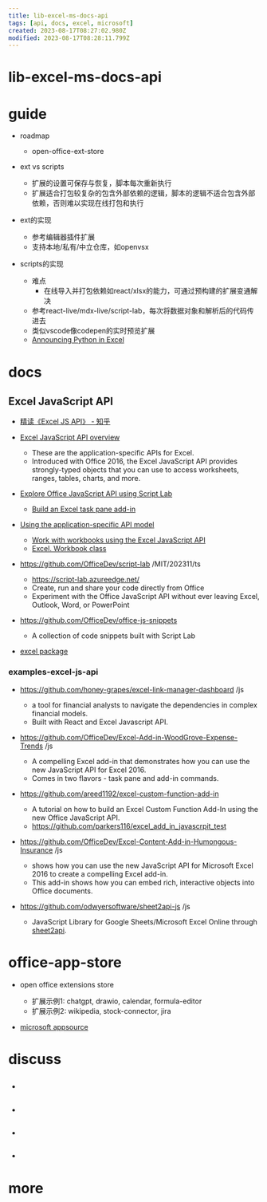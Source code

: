 ```yaml
---
title: lib-excel-ms-docs-api
tags: [api, docs, excel, microsoft]
created: 2023-08-17T08:27:02.980Z
modified: 2023-08-17T08:28:11.799Z
---
```


# lib-excel-ms-docs-api

# guide

- roadmap
  - open-office-ext-store

- ext vs scripts
  - 扩展的设置可保存与恢复，脚本每次重新执行
  - 扩展适合打包较复杂的包含外部依赖的逻辑，脚本的逻辑不适合包含外部依赖，否则难以实现在线打包和执行

- ext的实现
  - 参考编辑器插件扩展
  - 支持本地/私有/中立仓库，如openvsx

- scripts的实现
  - 难点
    - 在线导入并打包依赖如react/xlsx的能力，可通过预构建的扩展变通解决
  - 参考react-live/mdx-live/script-lab，每次将数据对象和解析后的代码传进去
  - 类似vscode像codepen的实时预览扩展
  - [Announcing Python in Excel](https://techcommunity.microsoft.com/t5/excel-blog/announcing-python-in-excel-combining-the-power-of-python-and-the/ba-p/3893439)
# docs

## Excel JavaScript API

- [精读《Excel JS API》 - 知乎](https://zhuanlan.zhihu.com/p/455298252)

- [Excel JavaScript API overview](https://learn.microsoft.com/en-us/office/dev/add-ins/reference/overview/excel-add-ins-reference-overview)
  - These are the application-specific APIs for Excel. 
  - Introduced with Office 2016, the Excel JavaScript API provides strongly-typed objects that you can use to access worksheets, ranges, tables, charts, and more.

- [Explore Office JavaScript API using Script Lab](https://learn.microsoft.com/en-us/office/dev/add-ins/overview/explore-with-script-lab)
  - [Build an Excel task pane add-in](https://learn.microsoft.com/en-us/office/dev/add-ins/quickstarts/excel-quickstart-jquery?tabs=yeomangenerator)

- [Using the application-specific API model](https://learn.microsoft.com/en-us/office/dev/add-ins/develop/application-specific-api-model)
  - [Work with workbooks using the Excel JavaScript API](https://learn.microsoft.com/en-us/office/dev/add-ins/excel/excel-add-ins-workbooks)
  - [Excel. Workbook class](https://learn.microsoft.com/en-us/javascript/api/excel/excel.workbook?view=excel-js-preview)

- https://github.com/OfficeDev/script-lab /MIT/202311/ts
  - https://script-lab.azureedge.net/
  - Create, run and share your code directly from Office
  - Experiment with the Office JavaScript API without ever leaving Excel, Outlook, Word, or PowerPoint

- https://github.com/OfficeDev/office-js-snippets
  - A collection of code snippets built with Script Lab

- [excel package](https://learn.microsoft.com/en-us/javascript/api/excel?view=excel-js-preview)

### examples-excel-js-api

- https://github.com/honey-grapes/excel-link-manager-dashboard /js
  - a tool for financial analysts to navigate the dependencies in complex financial models. 
  - Built with React and Excel Javascript API.

- https://github.com/OfficeDev/Excel-Add-in-WoodGrove-Expense-Trends /js
  - A compelling Excel add-in that demonstrates how you can use the new JavaScript API for Excel 2016. 
  - Comes in two flavors - task pane and add-in commands.

- https://github.com/areed1192/excel-custom-function-add-in
  - A tutorial on how to build an Excel Custom Function Add-In using the new Office JavaScript API.
  - https://github.com/parkers116/excel_add_in_javascrpit_test

- https://github.com/OfficeDev/Excel-Content-Add-in-Humongous-Insurance /js
  - shows how you can use the new JavaScript API for Microsoft Excel 2016 to create a compelling Excel add-in.
  - This add-in shows how you can embed rich, interactive objects into Office documents. 

- https://github.com/odwyersoftware/sheet2api-js /js
  - JavaScript Library for Google Sheets/Microsoft Excel Online through [sheet2api](https://sheet2api.com/).
# office-app-store
- open office extensions store
  - 扩展示例1: chatgpt, drawio, calendar, formula-editor
  - 扩展示例2: wikipedia, stock-connector, jira

- [microsoft appsource](https://appsource.microsoft.com/en-us/marketplace/apps?product=office)
# discuss
- ## 

- ## 

- ## 

- ## 
# more
